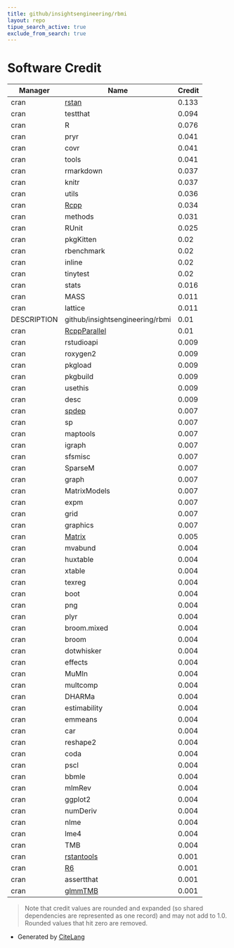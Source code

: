 ```yaml
---
title: github/insightsengineering/rbmi
layout: repo
tipue_search_active: true
exclude_from_search: true
---
```

# Software Credit

|Manager|Name|Credit|
|-------|----|------|
|cran|[rstan](https://mc-stan.org/rstan)|0.133|
|cran|testthat|0.094|
|cran|R|0.076|
|cran|pryr|0.041|
|cran|covr|0.041|
|cran|tools|0.041|
|cran|rmarkdown|0.037|
|cran|knitr|0.037|
|cran|utils|0.036|
|cran|[Rcpp](http://www.rcpp.org)|0.034|
|cran|methods|0.031|
|cran|RUnit|0.025|
|cran|pkgKitten|0.02|
|cran|rbenchmark|0.02|
|cran|inline|0.02|
|cran|tinytest|0.02|
|cran|stats|0.016|
|cran|MASS|0.011|
|cran|lattice|0.011|
|DESCRIPTION|github/insightsengineering/rbmi|0.01|
|cran|[RcppParallel](https://rcppcore.github.io/RcppParallel/)|0.01|
|cran|rstudioapi|0.009|
|cran|roxygen2|0.009|
|cran|pkgload|0.009|
|cran|pkgbuild|0.009|
|cran|usethis|0.009|
|cran|desc|0.009|
|cran|[spdep](https://github.com/r-spatial/spdep/)|0.007|
|cran|sp|0.007|
|cran|maptools|0.007|
|cran|igraph|0.007|
|cran|sfsmisc|0.007|
|cran|SparseM|0.007|
|cran|graph|0.007|
|cran|MatrixModels|0.007|
|cran|expm|0.007|
|cran|grid|0.007|
|cran|graphics|0.007|
|cran|[Matrix](http://Matrix.R-forge.R-project.org/)|0.005|
|cran|mvabund|0.004|
|cran|huxtable|0.004|
|cran|xtable|0.004|
|cran|texreg|0.004|
|cran|boot|0.004|
|cran|png|0.004|
|cran|plyr|0.004|
|cran|broom.mixed|0.004|
|cran|broom|0.004|
|cran|dotwhisker|0.004|
|cran|effects|0.004|
|cran|MuMIn|0.004|
|cran|multcomp|0.004|
|cran|DHARMa|0.004|
|cran|estimability|0.004|
|cran|emmeans|0.004|
|cran|car|0.004|
|cran|reshape2|0.004|
|cran|coda|0.004|
|cran|pscl|0.004|
|cran|bbmle|0.004|
|cran|mlmRev|0.004|
|cran|ggplot2|0.004|
|cran|numDeriv|0.004|
|cran|nlme|0.004|
|cran|lme4|0.004|
|cran|TMB|0.004|
|cran|[rstantools](https://mc-stan.org/rstantools/)|0.001|
|cran|[R6](https://r6.r-lib.org)|0.001|
|cran|assertthat|0.001|
|cran|[glmmTMB](https://github.com/glmmTMB/glmmTMB)|0.001|


> Note that credit values are rounded and expanded (so shared dependencies are represented as one record) and may not add to 1.0. Rounded values that hit zero are removed.


- Generated by [CiteLang](https://github.com/vsoch/citelang)
